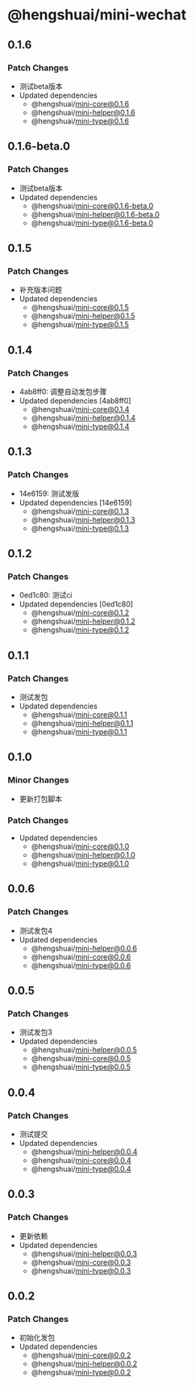 # @hengshuai/mini-wechat

## 0.1.6

### Patch Changes

- 测试beta版本
- Updated dependencies
  - @hengshuai/mini-core@0.1.6
  - @hengshuai/mini-helper@0.1.6
  - @hengshuai/mini-type@0.1.6

## 0.1.6-beta.0

### Patch Changes

- 测试beta版本
- Updated dependencies
  - @hengshuai/mini-core@0.1.6-beta.0
  - @hengshuai/mini-helper@0.1.6-beta.0
  - @hengshuai/mini-type@0.1.6-beta.0

## 0.1.5

### Patch Changes

- 补充版本问题
- Updated dependencies
  - @hengshuai/mini-core@0.1.5
  - @hengshuai/mini-helper@0.1.5
  - @hengshuai/mini-type@0.1.5

## 0.1.4

### Patch Changes

- 4ab8ff0: 调整自动发包步骤
- Updated dependencies [4ab8ff0]
  - @hengshuai/mini-core@0.1.4
  - @hengshuai/mini-helper@0.1.4
  - @hengshuai/mini-type@0.1.4

## 0.1.3

### Patch Changes

- 14e6159: 测试发版
- Updated dependencies [14e6159]
  - @hengshuai/mini-core@0.1.3
  - @hengshuai/mini-helper@0.1.3
  - @hengshuai/mini-type@0.1.3

## 0.1.2

### Patch Changes

- 0ed1c80: 测试ci
- Updated dependencies [0ed1c80]
  - @hengshuai/mini-core@0.1.2
  - @hengshuai/mini-helper@0.1.2
  - @hengshuai/mini-type@0.1.2

## 0.1.1

### Patch Changes

- 测试发包
- Updated dependencies
  - @hengshuai/mini-core@0.1.1
  - @hengshuai/mini-helper@0.1.1
  - @hengshuai/mini-type@0.1.1

## 0.1.0

### Minor Changes

- 更新打包脚本

### Patch Changes

- Updated dependencies
  - @hengshuai/mini-core@0.1.0
  - @hengshuai/mini-helper@0.1.0
  - @hengshuai/mini-type@0.1.0

## 0.0.6

### Patch Changes

- 测试发包4
- Updated dependencies
  - @hengshuai/mini-helper@0.0.6
  - @hengshuai/mini-core@0.0.6
  - @hengshuai/mini-type@0.0.6

## 0.0.5

### Patch Changes

- 测试发包3
- Updated dependencies
  - @hengshuai/mini-helper@0.0.5
  - @hengshuai/mini-core@0.0.5
  - @hengshuai/mini-type@0.0.5

## 0.0.4

### Patch Changes

- 测试提交
- Updated dependencies
  - @hengshuai/mini-helper@0.0.4
  - @hengshuai/mini-core@0.0.4
  - @hengshuai/mini-type@0.0.4

## 0.0.3

### Patch Changes

- 更新依赖
- Updated dependencies
  - @hengshuai/mini-helper@0.0.3
  - @hengshuai/mini-core@0.0.3
  - @hengshuai/mini-type@0.0.3

## 0.0.2

### Patch Changes

- 初始化发包
- Updated dependencies
  - @hengshuai/mini-core@0.0.2
  - @hengshuai/mini-helper@0.0.2
  - @hengshuai/mini-type@0.0.2
